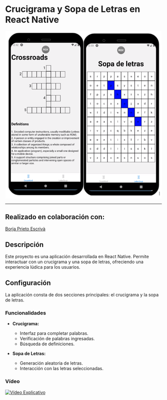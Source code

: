 # Crucigrama y Sopa de Letras en React Native

![Captura de Pantalla](https://github.com/LaClCr/Juegos_ReactNative/blob/main/imagen.png)

---

## Realizado en colaboración con:
[Borja Prieto Escrivà](https://github.com/Borja2001)

## Descripción

Este proyecto es una aplicación desarrollada en React Native. Permite interactuar con un crucigrama y una sopa de letras, ofreciendo una experiencia lúdica para los usuarios.

## Configuración

La aplicación consta de dos secciones principales: el crucigrama y la sopa de letras.

### Funcionalidades

- **Crucigrama:**
  - Interfaz para completar palabras.
  - Verificación de palabras ingresadas.
  - Búsqueda de definiciones.

- **Sopa de Letras:**
  - Generación aleatoria de letras.
  - Interacción con las letras seleccionadas.

### Vídeo 

[![Vídeo Explicativo](https://www.youtube.com/watch?v=rmnpycZbI3I)](https://www.youtube.com/watch?v=rmnpycZbI3I)
